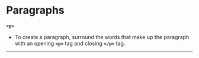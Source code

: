 # Paragraphs

**`<p>`**
- To create a paragraph, surround the words that make up the paragraph with an opening **`<p>`** tag and closing **`</p>`** tag.

---